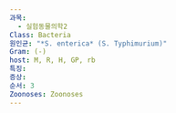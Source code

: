 ```yaml
---
과목:
  - 실험동물의학2
Class: Bacteria
원인균: "*S. enterica* (S. Typhimurium)"
Gram: (-)
host: M, R, H, GP, rb
특징: 
증상: 
순서: 3
Zoonoses: Zoonoses
---
```

